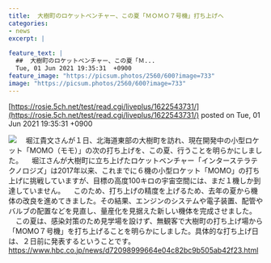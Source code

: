 ```yaml
---
title:  大樹町のロケットベンチャー、この夏「ＭＯＭＯ７号機」打ち上げへ  
categories:
- news
excerpt: |
  
feature_text: |
  ##  大樹町のロケットベンチャー、この夏「Ｍ...
  Tue, 01 Jun 2021 19:35:31  +0900
feature_image: "https://picsum.photos/2560/600?image=733"
image: "https://picsum.photos/2560/600?image=733"
---
```


[https://rosie.5ch.net/test/read.cgi/liveplus/1622543731/](https://rosie.5ch.net/test/read.cgi/liveplus/1622543731/)
posted on Tue, 01 Jun 2021 19:35:31  +0900

<!--more-->

![](https://www.hbc.co.jp/news/picture/e6263091752915c05f8bae2dc2dc01cbL.jpg) 　堀江貴文さんが１日、北海道東部の大樹町を訪れ、現在開発中の小型ロケット「MOMO（モモ）」の次の打ち上げを、この夏、行うことを明らかにしました。 　堀江さんが大樹町に立ち上げたロケットベンチャー「インターステラテクノロジズ」は2017年以来、これまでに６機の小型ロケット「MOMO」の打ち上げに挑戦していますが、目標の高度100キロの宇宙空間には、まだ１機しか到達していません。 　このため、打ち上げの精度を上げるため、去年の夏から機体の改良を進めてきました。その結果、エンジンのシステムや電子装置、配管やバルブの配置などを見直し、量産化を見据えた新しい機体を完成させました。 　この夏は、感染対策のため見学場を設けず、無観客で大樹町の打ち上げ場から「MOMO７号機」を打ち上げることを明らかにしました。具体的な打ち上げ日は、２日前に発表するということです。 https://www.hbc.co.jp/news/d72098999664e04c82bc9b505ab42f23.html
